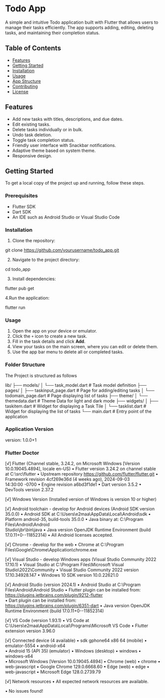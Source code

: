 # Todo App

A simple and intuitive Todo application built with Flutter that allows users to manage their tasks efficiently. The app supports adding, editing, deleting tasks, and maintaining their completion status. 

## Table of Contents

- [Features](#features)
- [Getting Started](#getting-started)
- [Installation](#installation)
- [Usage](#usage)
- [App Structure](#app-structure)
- [Contributing](#contributing)
- [License](#license)

## Features

- Add new tasks with titles, descriptions, and due dates.
- Edit existing tasks.
- Delete tasks individually or in bulk.
- Undo task deletion.
- Toggle task completion status.
- Friendly user interface with Snackbar notifications.
- Adaptive theme based on system theme.
- Responsive design.

## Getting Started

To get a local copy of the project up and running, follow these steps.

### Prerequisites

- Flutter SDK
- Dart SDK
- An IDE such as Android Studio or Visual Studio Code

### Installation

1. Clone the repository:

  git clone https://github.com/yourusername/todo_app.git

2. Navigate to the project directory:

  cd todo_app

3. Install dependencies:

  flutter pub get

4.Run the application:

  flutter run

### Usage

1. Open the app on your device or emulator.
2. Click the `+` icon to create a new task.
3. Fill in the task details and click **Add**.
4. View your tasks on the main screen, where you can edit or delete them.
5. Use the app bar menu to delete all or completed tasks.

### Folder Structure

The Project is structured as follows

lib/
├── models/
│   └── task_model.dart        # Task model definition
├── pages/
│   ├── taskinput_page.dart    # Page for adding/editing tasks
│   └── todomain_page.dart     # Page displaying list of tasks
├── theme/
│   └── themedata.dart         # Theme Data for light and dark mode
├── widgets/
│   ├── taskitem.dart          # Widget for displaying a Task Tile
│   └── tasklist.dart          # Widget for displaying the list of tasks
└── main.dart                  # Entry point of the application


### Application Version

  version: 1.0.0+1

### Flutter Doctor

[√] Flutter (Channel stable, 3.24.2, on Microsoft Windows [Version
    10.0.19045.4894], locale en-US)
    • Flutter version 3.24.2 on channel stable at C:\src\flutter
    • Upstream repository https://github.com/flutter/flutter.git
    • Framework revision 4cf269e36d (4 weeks ago), 2024-09-03   
      14:30:00 -0700
    • Engine revision a6bd3f1de1
    • Dart version 3.5.2
    • DevTools version 2.37.2

[√] Windows Version (Installed version of Windows is version 10 or
    higher)

[√] Android toolchain - develop for Android devices (Android SDK
    version 35.0.0)
    • Android SDK at C:\Users\e2maa\AppData\Local\Android\sdk
    • Platform android-35, build-tools 35.0.0
    • Java binary at: C:\Program Files\Android\Android       
      Studio\jbr\bin\java
    • Java version OpenJDK Runtime Environment (build        
      17.0.11+0--11852314)
    • All Android licenses accepted.

[√] Chrome - develop for the web
    • Chrome at C:\Program
      Files\Google\Chrome\Application\chrome.exe

[√] Visual Studio - develop Windows apps (Visual Studio Community
    2022 17.10.1)
    • Visual Studio at C:\Program Files\Microsoft Visual  
      Studio\2022\Community
    • Visual Studio Community 2022 version 17.10.34928.147
    • Windows 10 SDK version 10.0.22621.0

[√] Android Studio (version 2024.1)
    • Android Studio at C:\Program Files\Android\Android Studio
    • Flutter plugin can be installed from:
       https://plugins.jetbrains.com/plugin/9212-flutter       
    • Dart plugin can be installed from:
       https://plugins.jetbrains.com/plugin/6351-dart
    • Java version OpenJDK Runtime Environment (build
      17.0.11+0--11852314)

[√] VS Code (version 1.93.1)
    • VS Code at C:\Users\e2maa\AppData\Local\Programs\Microsoft VS 
      Code
    • Flutter extension version 3.96.0

[√] Connected device (4 available)
    • sdk gphone64 x86 64 (mobile) • emulator-5554 • android-x64    
      • Android 15 (API 35) (emulator)
    • Windows (desktop)            • windows       • windows-x64    
      • Microsoft Windows [Version 10.0.19045.4894]
    • Chrome (web)                 • chrome        • web-javascript 
      • Google Chrome 129.0.6668.60
    • Edge (web)                   • edge          • web-javascript 
      • Microsoft Edge 128.0.2739.79

[√] Network resources
    • All expected network resources are available.

• No issues found!